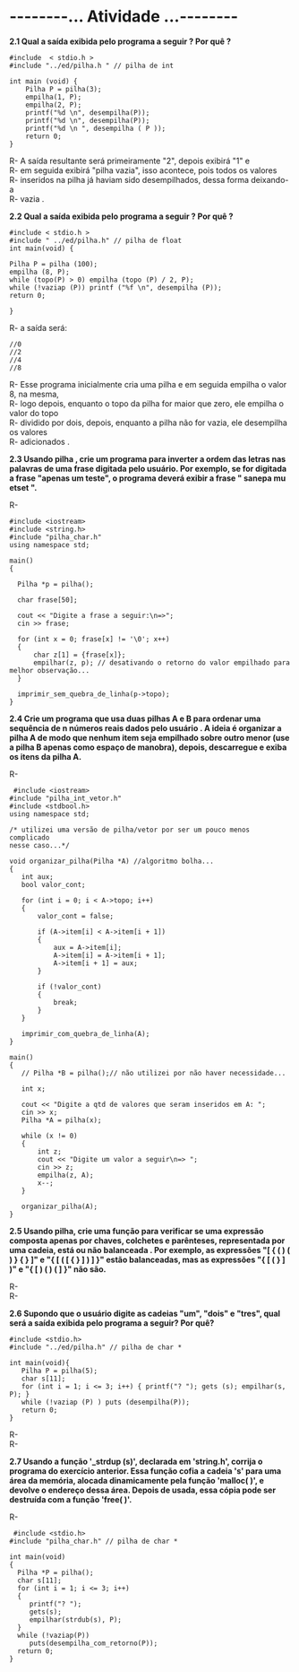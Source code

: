 # --------__... Atividade ...__--------

**2.1 Qual a saída exibida pelo programa a seguir ? Por quê ?**

```
#include  < stdio.h >
#include "../ed/pilha.h " // pilha de int 

int main (void) {
    Pilha P = pilha(3);
    empilha(1, P);
    empilha(2, P);
    printf("%d \n", desempilha(P));
    printf("%d \n", desempilha(P));
    printf("%d \n ", desempilha ( P ));
    return 0;
}
```

R- A saída resultante será primeiramente "2", depois exibirá "1" e                                                                                               
R- em seguida exibirá "pilha vazia", isso acontece, pois todos os valores                                             
R- inseridos na pilha já haviam sido desempilhados, dessa forma deixando-a                                        
R- vazia                                                                  .

**2.2 Qual a saída exibida pelo programa a seguir ? Por quê ?**

```
#include < stdio.h >
#include " ../ed/pilha.h" // pilha de float
int main(void) {

Pilha P = pilha (100);
empilha (8, P);
while (topo(P) > 0) empilha (topo (P) / 2, P);
while (!vaziap (P)) printf ("%f \n", desempilha (P));
return 0;

}
```


R- a saída será:
  ```
 //0
 //2
 //4
 //8
```                                                             
R- Esse programa inicialmente cria uma pilha e em seguida empilha o valor 8, na mesma,                                                             
R- logo depois, enquanto o topo da pilha for maior que zero, ele empilha o valor do topo                    
R- dividido por dois, depois, enquanto a pilha não for vazia, ele desempilha os valores                      
R- adicionados                                                                          .

**2.3 Usando pilha , crie um programa para inverter a ordem das letras nas palavras de uma frase
digitada pelo usuário. Por exemplo, se for digitada a frase "apenas um teste", o programa deverá
exibir a frase " sanepa mu etset ".**

R- 
  ```
#include <iostream>
#include <string.h>
#include "pilha_char.h"
using namespace std;

main()
{

    Pilha *p = pilha();

    char frase[50];

    cout << "Digite a frase a seguir:\n=>";
    cin >> frase;

    for (int x = 0; frase[x] != '\0'; x++)
    {
        char z[1] = {frase[x]};
        empilhar(z, p); // desativando o retorno do valor empilhado para melhor observação...
    }

    imprimir_sem_quebra_de_linha(p->topo);
}

```


**2.4 Crie um programa que usa duas pilhas A e B para ordenar uma sequência de n números reais dados
pelo usuário . A ideia é organizar a pilha A de modo que nenhum item seja empilhado sobre outro menor 
(use a pilha B apenas como espaço de manobra), depois, descarregue e exiba os itens da pilha A.**

R-                                                                                   
 ```
  #include <iostream>
#include "pilha_int_vetor.h"
#include <stdbool.h>
using namespace std;

/* utilizei uma versão de pilha/vetor por ser um pouco menos complicado
nesse caso...*/

void organizar_pilha(Pilha *A) //algoritmo bolha...
{
    int aux;
    bool valor_cont;

    for (int i = 0; i < A->topo; i++)
    {
        valor_cont = false;

        if (A->item[i] < A->item[i + 1])
        {
            aux = A->item[i];
            A->item[i] = A->item[i + 1];
            A->item[i + 1] = aux;
        }

        if (!valor_cont)
        {
            break;
        }
    }

    imprimir_com_quebra_de_linha(A);
}

main()
{
    // Pilha *B = pilha();// não utilizei por não haver necessidade...

    int x;

    cout << "Digite a qtd de valores que seram inseridos em A: ";
    cin >> x;
    Pilha *A = pilha(x);

    while (x != 0)
    {
        int z;
        cout << "Digite um valor a seguir\n=> ";
        cin >> z;
        empilha(z, A);
        x--;
    }

    organizar_pilha(A);
}
```

**2.5 Usando pilha, crie uma função para verificar se uma expressão composta apenas por chaves,
colchetes e parênteses, representada por uma cadeia, está ou não balanceada . Por exemplo, as
expressões "[ { ( ) ( ) } { } ]" e "{ [ ( [ { } ] ) ] }" estão balanceadas, mas as expressões
"{ [ ( } ] )" e "{ [ ) ( ) ( ] }" não são.**

R-                                                                             
R-

**2.6 Supondo que o usuário digite as cadeias "um", "dois" e "tres", qual será a saída exibida
pelo programa a seguir? Por quê?**

```
#include <stdio.h>
#include "../ed/pilha.h" // pilha de char *

int main(void){
   Pilha P = pilha(5);
   char s[11];
   for (int i = 1; i <= 3; i++) { printf("? "); gets (s); empilhar(s, P); }
   while (!vaziap (P) ) puts (desempilha(P));
   return 0;
}
```
R-                                                                                   
R-

**2.7 Usando a função '_strdup (s)', declarada em 'string.h', corrija o programa do exercício anterior.
Essa função cofia a cadeia 's' para uma área da memória, alocada dinamicamente pela função 'malloc( )',
e devolve o endereço dessa área. Depois de usada, essa cópia pode ser destruída com a função 'free( )'.**

R-                                                                                              
 ```
  #include <stdio.h>
#include "pilha_char.h" // pilha de char *

int main(void)
{
   Pilha *P = pilha();
   char s[11];
   for (int i = 1; i <= 3; i++)
   {
      printf("? ");
      gets(s);
      empilhar(strdub(s), P);
   }
   while (!vaziap(P))
      puts(desempilha_com_retorno(P));
   return 0;
}
  ```
